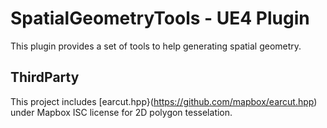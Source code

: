 # SpatialGeometryTools - UE4 Plugin

This plugin provides a set of tools to help generating spatial geometry.

## ThirdParty
This project includes [earcut.hpp}(https://github.com/mapbox/earcut.hpp) under Mapbox ISC license for 2D polygon tesselation.

